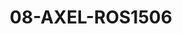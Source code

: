 ---
title: 08-AXEL-ROS1506
image: /v1543919832/viterbo/08-AXEL-ROS1506.jpg
brand: rosa-clara
layout: vestito
---